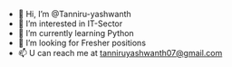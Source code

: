 - 👋 Hi, I’m @Tanniru-yashwanth
- 👀 I’m interested in IT-Sector
- 🌱 I’m currently learning Python
- 💞️ I’m looking for Fresher positions
- 📫 U can reach me at tanniruyashwanth07@gmail.com

<!---
Tanniru-yashwanth/Tanniru-yashwanth is a ✨ special ✨ repository because its `README.md` (this file) appears on your GitHub profile.
You can click the Preview link to take a look at your changes.
--->
